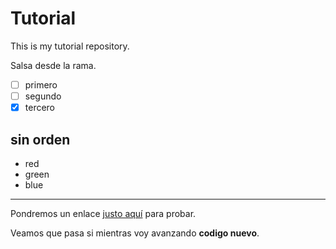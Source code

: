 # Tutorial

This is my tutorial repository.



Salsa desde la rama.

- [ ] primero
- [ ] segundo
- [x] tercero

## sin orden
* red
* green
* blue

***

Pondremos un enlace [justo aquí](http://google.es) para probar.

Veamos que pasa si mientras voy avanzando **codigo nuevo**.